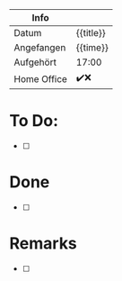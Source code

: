 |Info| |
|-----|----|
|Datum|{{title}}|
|Angefangen|{{time}}|
|Aufgehört|17:00|
|Home Office|✔️❌| 

# To Do:
- [ ] 

# Done
- [ ] 

# Remarks
- [ ] 